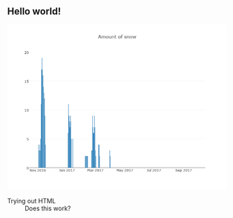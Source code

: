 ## Hello world!


![alt text](snow.png "Image trial")

<dl>
  <dt>Trying out HTML</dt>
  <dd>Does this work?</dd>

</dl>

